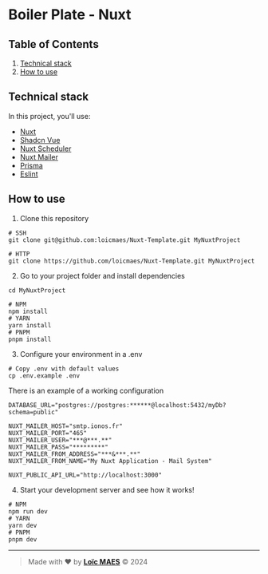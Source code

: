 # Boiler Plate - Nuxt

## Table of Contents
1. [Technical stack](#technical-stack)
2. [How to use](#how-to-use)

## Technical stack
In this project, you'll use:
- [Nuxt](https://nuxt.com/docs/getting-started/introduction)
- [Shadcn Vue](https://www.shadcn-vue.com/docs/introduction.html)
- [Nuxt Scheduler](https://github.com/jurassicjs/nuxt-scheduler)
- [Nuxt Mailer](https://github.com/jurassicjs/nuxt-mailer)
- [Prisma](https://www.prisma.io/docs/orm)
- [Eslint](https://eslint.org/docs/latest/)

## How to use
1. Clone this repository
```shell
# SSH
git clone git@github.com:loicmaes/Nuxt-Template.git MyNuxtProject

# HTTP
git clone https://github.com/loicmaes/Nuxt-Template.git MyNuxtProject
```

2. Go to your project folder and install dependencies
```shell
cd MyNuxtProject

# NPM
npm install
# YARN
yarn install
# PNPM
pnpm install
```

3. Configure your environment in a .env
```shell
# Copy .env with default values
cp .env.example .env
```
There is an example of a working configuration
```dotenv
DATABASE_URL="postgres://postgres:******@localhost:5432/myDb?schema=public"

NUXT_MAILER_HOST="smtp.ionos.fr"
NUXT_MAILER_PORT="465"
NUXT_MAILER_USER="***@***.**"
NUXT_MAILER_PASS="*********"
NUXT_MAILER_FROM_ADDRESS="***&***.**"
NUXT_MAILER_FROM_NAME="My Nuxt Application - Mail System"

NUXT_PUBLIC_API_URL="http://localhost:3000"
```

4. Start your development server and see how it works!
```shell
# NPM
npm run dev
# YARN
yarn dev
# PNPM
pnpm dev
```

---

> Made with ❤️ by [**Loïc MAES**](https://www.maesloic.fr/) &copy; 2024
